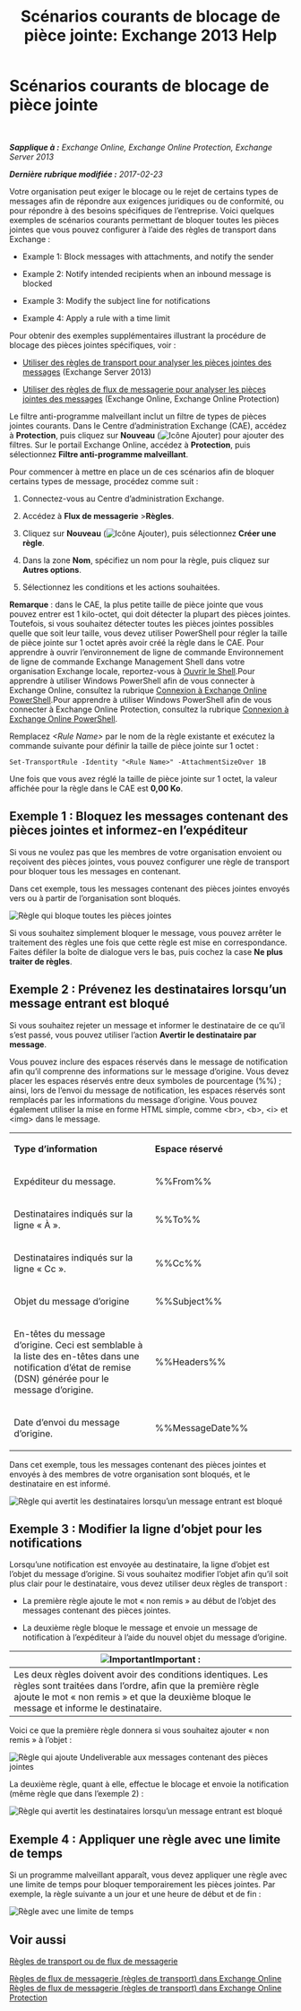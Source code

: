 ﻿---
title: 'Scénarios courants de blocage de pièce jointe: Exchange 2013 Help'
TOCTitle: Scénarios courants de blocage de pièce jointe
ms:assetid: 5c576439-d55b-4c7f-90ed-a7f72cbb16c2
ms:mtpsurl: https://technet.microsoft.com/fr-fr/library/Dn950026(v=EXCHG.150)
ms:contentKeyID: 65207677
ms.date: 05/23/2018
mtps_version: v=EXCHG.150
ms.translationtype: MT
---

# Scénarios courants de blocage de pièce jointe

 

_**Sapplique à :** Exchange Online, Exchange Online Protection, Exchange Server 2013_

_**Dernière rubrique modifiée :** 2017-02-23_

Votre organisation peut exiger le blocage ou le rejet de certains types de messages afin de répondre aux exigences juridiques ou de conformité, ou pour répondre à des besoins spécifiques de l’entreprise. Voici quelques exemples de scénarios courants permettant de bloquer toutes les pièces jointes que vous pouvez configurer à l’aide des règles de transport dans Exchange :

  -  Example 1: Block messages with attachments, and notify the sender

  -  Example 2: Notify intended recipients when an inbound message is blocked

  -  Example 3: Modify the subject line for notifications

  -  Example 4: Apply a rule with a time limit

Pour obtenir des exemples supplémentaires illustrant la procédure de blocage des pièces jointes spécifiques, voir :

  - [Utiliser des règles de transport pour analyser les pièces jointes des messages](use-transport-rules-to-inspect-message-attachments-exchange-2013-help.md) (Exchange Server 2013)

  - [Utiliser des règles de flux de messagerie pour analyser les pièces jointes des messages](https://technet.microsoft.com/fr-fr/library/jj919236\(v=exchg.150\)) (Exchange Online, Exchange Online Protection)

Le filtre anti-programme malveillant inclut un filtre de types de pièces jointes courants. Dans le Centre d’administration Exchange (CAE), accédez à **Protection**, puis cliquez sur **Nouveau** (![Icône Ajouter](images/JJ218640.c1e75329-d6d7-4073-a27d-498590bbb558(EXCHG.150).gif "Icône Ajouter")) pour ajouter des filtres. Sur le portail Exchange Online, accédez à **Protection**, puis sélectionnez **Filtre anti-programme malveillant**.

Pour commencer à mettre en place un de ces scénarios afin de bloquer certains types de message, procédez comme suit :

1.  Connectez-vous au Centre d’administration Exchange.

2.  Accédez à **Flux de messagerie** \>**Règles**.

3.  Cliquez sur **Nouveau** (![Icône Ajouter](images/JJ218640.c1e75329-d6d7-4073-a27d-498590bbb558(EXCHG.150).gif "Icône Ajouter")), puis sélectionnez **Créer une règle**.

4.  Dans la zone **Nom**, spécifiez un nom pour la règle, puis cliquez sur **Autres options**.

5.  Sélectionnez les conditions et les actions souhaitées.

**Remarque** : dans le CAE, la plus petite taille de pièce jointe que vous pouvez entrer est 1 kilo-octet, qui doit détecter la plupart des pièces jointes. Toutefois, si vous souhaitez détecter toutes les pièces jointes possibles quelle que soit leur taille, vous devez utiliser PowerShell pour régler la taille de pièce jointe sur 1 octet après avoir créé la règle dans le CAE. Pour apprendre à ouvrir l’environnement de ligne de commande Environnement de ligne de commande Exchange Management Shell dans votre organisation Exchange locale, reportez-vous à [Ouvrir le Shell](https://technet.microsoft.com/fr-fr/library/dd638134\(v=exchg.150\)).Pour apprendre à utiliser Windows PowerShell afin de vous connecter à Exchange Online, consultez la rubrique [Connexion à Exchange Online PowerShell](https://go.microsoft.com/fwlink/p/?linkid=396554).Pour apprendre à utiliser Windows PowerShell afin de vous connecter à Exchange Online Protection, consultez la rubrique [Connexion à Exchange Online PowerShell](https://go.microsoft.com/fwlink/p/?linkid=627290).

Remplacez *\<Rule Name\>* par le nom de la règle existante et exécutez la commande suivante pour définir la taille de pièce jointe sur 1 octet :

    Set-TransportRule -Identity "<Rule Name>" -AttachmentSizeOver 1B

Une fois que vous avez réglé la taille de pièce jointe sur 1 octet, la valeur affichée pour la règle dans le CAE est **0,00 Ko**.

## Exemple 1 : Bloquez les messages contenant des pièces jointes et informez-en l’expéditeur

Si vous ne voulez pas que les membres de votre organisation envoient ou reçoivent des pièces jointes, vous pouvez configurer une règle de transport pour bloquer tous les messages en contenant.

Dans cet exemple, tous les messages contenant des pièces jointes envoyés vers ou à partir de l’organisation sont bloqués.

![Règle qui bloque toutes les pièces jointes](images/Dn950026.38094183-166f-4ba5-a9cf-242e7d0f4e04(EXCHG.150).png "Règle qui bloque toutes les pièces jointes")

Si vous souhaitez simplement bloquer le message, vous pouvez arrêter le traitement des règles une fois que cette règle est mise en correspondance. Faites défiler la boîte de dialogue vers le bas, puis cochez la case **Ne plus traiter de règles**.

## Exemple 2 : Prévenez les destinataires lorsqu’un message entrant est bloqué

Si vous souhaitez rejeter un message et informer le destinataire de ce qu’il s’est passé, vous pouvez utiliser l’action **Avertir le destinataire par message**.

Vous pouvez inclure des espaces réservés dans le message de notification afin qu’il comprenne des informations sur le message d’origine. Vous devez placer les espaces réservés entre deux symboles de pourcentage (%%) ; ainsi, lors de l’envoi du message de notification, les espaces réservés sont remplacés par les informations du message d’origine. Vous pouvez également utiliser la mise en forme HTML simple, comme \<br\>, \<b\>, \<i\> et \<img\> dans le message.


<table>
<colgroup>
<col style="width: 50%" />
<col style="width: 50%" />
</colgroup>
<tbody>
<tr class="odd">
<td><p><strong>Type d’information</strong></p></td>
<td><p><strong>Espace réservé</strong></p></td>
</tr>
<tr class="even">
<td><p>Expéditeur du message.</p></td>
<td><p>%%From%%</p></td>
</tr>
<tr class="odd">
<td><p>Destinataires indiqués sur la ligne « À ».</p></td>
<td><p>%%To%%</p></td>
</tr>
<tr class="even">
<td><p>Destinataires indiqués sur la ligne « Cc ».</p></td>
<td><p>%%Cc%%</p></td>
</tr>
<tr class="odd">
<td><p>Objet du message d’origine</p></td>
<td><p>%%Subject%%</p></td>
</tr>
<tr class="even">
<td><p>En-têtes du message d’origine. Ceci est semblable à la liste des en-têtes dans une notification d’état de remise (DSN) générée pour le message d’origine.</p></td>
<td><p>%%Headers%%</p></td>
</tr>
<tr class="odd">
<td><p>Date d’envoi du message d’origine.</p></td>
<td><p>%%MessageDate%%</p></td>
</tr>
</tbody>
</table>


Dans cet exemple, tous les messages contenant des pièces jointes et envoyés à des membres de votre organisation sont bloqués, et le destinataire en est informé.

![Règle qui avertit les destinataires lorsqu’un message entrant est bloqué](images/Dn950026.f9a14733-d68a-4528-a736-206325881c47(EXCHG.150).png "Règle qui avertit les destinataires lorsqu’un message entrant est bloqué")

## Exemple 3 : Modifier la ligne d’objet pour les notifications

Lorsqu’une notification est envoyée au destinataire, la ligne d’objet est l’objet du message d’origine. Si vous souhaitez modifier l’objet afin qu’il soit plus clair pour le destinataire, vous devez utiliser deux règles de transport :

  - La première règle ajoute le mot « non remis » au début de l’objet des messages contenant des pièces jointes.

  - La deuxième règle bloque le message et envoie un message de notification à l’expéditeur à l’aide du nouvel objet du message d’origine.

<table>
<thead>
<tr class="header">
<th><img src="images/JJ159813.important(EXCHG.150).gif" title="Important" alt="Important" />Important :</th>
</tr>
</thead>
<tbody>
<tr class="odd">
<td>Les deux règles doivent avoir des conditions identiques. Les règles sont traitées dans l’ordre, afin que la première règle ajoute le mot « non remis » et que la deuxième bloque le message et informe le destinataire.</td>
</tr>
</tbody>
</table>


Voici ce que la première règle donnera si vous souhaitez ajouter « non remis » à l’objet :

![Règle qui ajoute Undeliverable aux messages contenant des pièces jointes](images/Dn950026.2552b0bd-c69d-48b4-9e69-267fcaf20e70(EXCHG.150).png "Règle qui ajoute Undeliverable aux messages contenant des pièces jointes")

La deuxième règle, quant à elle, effectue le blocage et envoie la notification (même règle que dans l’exemple 2) :

![Règle qui avertit les destinataires lorsqu’un message entrant est bloqué](images/Dn950026.f9a14733-d68a-4528-a736-206325881c47(EXCHG.150).png "Règle qui avertit les destinataires lorsqu’un message entrant est bloqué")

## Exemple 4 : Appliquer une règle avec une limite de temps

Si un programme malveillant apparaît, vous devez appliquer une règle avec une limite de temps pour bloquer temporairement les pièces jointes. Par exemple, la règle suivante a un jour et une heure de début et de fin :

![Règle avec une limite de temps](images/Dn950026.bdc8c4d8-72fa-4c5b-97f2-5fe76d50e643(EXCHG.150).png "Règle avec une limite de temps")

## Voir aussi


[Règles de transport ou de flux de messagerie](mail-flow-rules-transport-rules-in-exchange-2013-exchange-2013-help.md)  


[Règles de flux de messagerie (règles de transport) dans Exchange Online](https://technet.microsoft.com/fr-fr/library/jj919238\(v=exchg.150\))  
[Règles de flux de messagerie (règles de transport) dans Exchange Online Protection](https://technet.microsoft.com/fr-fr/library/dn271424\(v=exchg.150\))

